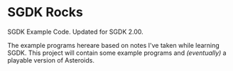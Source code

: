 # SGDK Rocks
SGDK Example Code.   Updated for SGDK 2.00.

The example programs hereare based on notes I've taken while learning SGDK.  This project will
contain some example programs and *(eventually)* a playable version of Asteroids.



